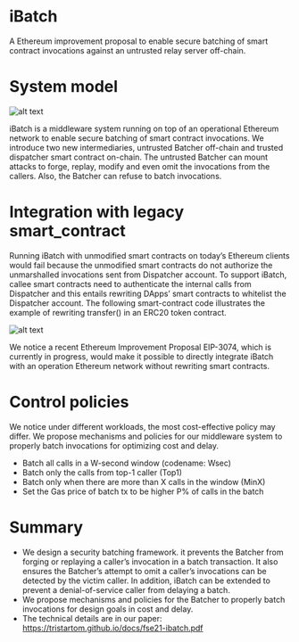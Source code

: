 # iBatch
A Ethereum improvement proposal to enable secure batching of smart contract invocations against an untrusted relay server off-chain.

# System model

![alt text](https://github.com/wangyibo0308/iBatch/blob/main/image/system_model.png)

iBatch is a middleware system running on top of an operational Ethereum network to enable secure batching of smart contract invocations. We introduce two new intermediaries, untrusted Batcher off-chain and trusted dispatcher smart contract on-chain. The untrusted Batcher can mount attacks to forge, replay, modify and even omit the invocations from the callers. Also, the Batcher can refuse to batch invocations.

# Integration with legacy smart_contract

Running iBatch with unmodified smart contracts on today’s Ethereum clients would fail because the unmodified smart contracts do not authorize the unmarshalled invocations sent from Dispatcher account. To support iBatch, callee smart contracts need to authenticate the internal calls from Dispatcher and this entails rewriting DApps’ smart contracts to whitelist the Dispatcher account. The following smart-contract code illustrates the example of rewriting transfer() in an ERC20 token contract. 

![alt text](https://github.com/wangyibo0308/iBatch/blob/main/image/rewritting_SC.png)

We notice a recent Ethereum Improvement Proposal EIP-3074, which is currently in progress, would make it possible to directly integrate iBatch with an operation Ethereum network without rewriting smart contracts.

# Control policies
We notice under different workloads, the most cost-effective policy may differ. We propose mechanisms and policies for our middleware system to properly batch invocations for optimizing cost and delay.
  * Batch all calls in a W-second window (codename: Wsec)
  * Batch only the calls from top-1 caller (Top1)
  * Batch only when there are more than X calls in the window (MinX)
  * Set the Gas price of batch tx to be higher P% of calls in the batch

# Summary
  * We design a security batching framework. it prevents the Batcher from forging or replaying a caller’s invocation in a batch transaction. It also ensures the Batcher’s attempt to omit a caller’s invocations can be detected by the victim caller. In addition, iBatch can be extended to prevent a denial-of-service caller from delaying a batch.
  * We propose mechanisms and policies for the Batcher to properly batch invocations for design goals in cost and delay.
  * The technical details are in our paper: https://tristartom.github.io/docs/fse21-ibatch.pdf
